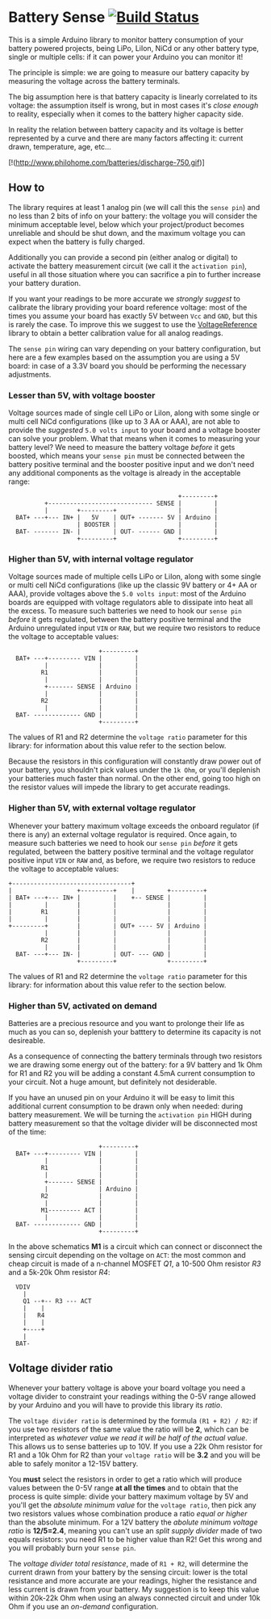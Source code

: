 Battery Sense [![Build Status][travis-status]][travis]
=============
[travis]: https://travis-ci.org/rlogiacco/BatterySense
[travis-status]: https://travis-ci.org/rlogiacco/BatterySense.svg?branch=master


This is a simple Arduino library to monitor battery consumption of your battery powered projects, being LiPo, LiIon, NiCd or any other battery type, single or multiple cells: if it can power your Arduino you can monitor it!

The principle is simple: we are going to measure our battery capacity by measuring the voltage across the battery terminals.

The big assumption here is that battery capacity is linearly correlated to its voltage: the assumption itself is wrong, but in most cases it's *close enough* to reality, especially when it comes to the battery higher capacity side.

In reality the relation between battery capacity and its voltage is better represented by a curve and there are many factors affecting it: current drawn, temperature, age, etc...

[!(http://www.philohome.com/batteries/discharge-750.gif)]

## How to
The library requires at least 1 analog pin (we will call this the `sense pin`) and no less than 2 bits of info on your battery: the voltage you will consider the minimum acceptable level, below which your project/product becomes unreliable and should be shut down, and the maximum voltage you can expect when the battery is fully charged.

Additionally you can provide a second pin (either analog or digital) to activate the battery measurement circuit (we call it the `activation pin`), useful in all those situation where you can sacrifice a pin to further increase your battery duration.

If you want your readings to be more accurate we *strongly suggest* to calibrate the library providing your board reference voltage: most of the times you assume your board has exactly 5V between `Vcc` and `GND`, but this is rarely the case. To improve this we suggest to use the [VoltageReference](https://github.com/rlogiacco/VoltageReference) library to obtain a better calibration value for all analog readings.

The `sense pin` wiring can vary depending on your battery configuration, but here are a few examples based on the assumption you are using a 5V board: in case of a 3.3V board you should be performing the necessary adjustments.

### Lesser than 5V, with voltage booster
Voltage sources made of single cell LiPo or LiIon, along with some single or multi cell NiCd configurations (like up to 3 AA or AAA), are not able to provide the *suggested* `5.0 volts input` to your board and a voltage booster can solve your problem.
What that means when it comes to measuring your battery level? We need to measure the battery voltage *before* it gets boosted, which means your `sense pin` must be connected between the battery positive terminal and the booster positive input and we don't need any additional components as the voltage is already in the acceptable range:

```
                                               +---------+
          +----------------------------- SENSE |         |
          |        +---------+                 |         |
  BAT+ ---+--- IN+ |   5V    | OUT+ ------- 5V | Arduino |
                   | BOOSTER |                 |         |
  BAT- ------- IN- |         | OUT- ------ GND |         |
                   +---------+                 +---------+
```

### Higher than 5V, with internal voltage regulator
Voltage sources made of multiple cells LiPo or LiIon, along with some single or multi cell NiCd configurations (like up the classic 9V battery or 4+ AA or AAA), provide voltages above the `5.0 volts input`: most of the Arduino boards are equipped with voltage regulators able to dissipate into heat all the excess.
To measure such batteries we need to hook our `sense pin` *before* it gets regulated, between the battery positive terminal and the Arduino unregulated input `VIN` or `RAW`, but we require two resistors to reduce the voltage to acceptable values:

```
                         +---------+
  BAT+ ---+--------- VIN |         |
          |              |         |
         R1              |         |
          |              |         |
          +------- SENSE | Arduino |
          |              |         |
         R2              |         |
          |              |         |
  BAT- ------------- GND |         |
                         +---------+
```

The values of R1 and R2 determine the `voltage ratio` parameter for this library: for information about this value refer to the section below.

Because the resistors in this configuration will constantly draw power out of your battery, you shouldn't pick values under the `1k Ohm`, or you'll deplenish your batteries much faster than normal. On the other end, going too high on the resistor values will impede the library to get accurate readings.

### Higher than 5V, with external voltage regulator
Whenever your battery maximum voltage exceeds the onboard regulator (if there is any) an external voltage regulator is required.
Once again, to measure such batteries we need to hook our `sense pin` *before* it gets regulated, between the battery positive terminal and the voltage regulator positive input `VIN` or `RAW` and, as before, we require two resistors to reduce the voltage to acceptable values:

```
+---------------------------------+
|                  +---------+    |         +---------+
| BAT+ ---+--- IN+ |         |    +-- SENSE |         |
|         |        |         |              |         |
|        R1        |         |              |         |
|         |        |         |              |         |
+---------+        |         | OUT+ ---- 5V | Arduino |
          |        |         |              |         |
         R2        |         |              |         |
          |        |         |              |         |
  BAT- ---+--- IN- |         | OUT- --- GND |         |
                   +---------+              +---------+
```

The values of R1 and R2 determine the `voltage ratio` parameter for this library: for information about this value refer to the section below.

### Higher than 5V, activated on demand
Batteries are a precious resource and you want to prolonge their life as much as you can so, deplenish your batttery to determine its capacity is not desireable.

As a consequence of connecting the battery terminals through two resistors we are drawing some energy out of the battery: for a 9V battery and 1k Ohm for R1 and R2 you will be adding a constant 4.5mA current consumption to your circuit. Not a huge amount, but definitely not desiderable.

If you have an unused pin on your Arduino it will be easy to limit this additional current consumption to be drawn only when needed: during battery measurement. We will be turning the `activation pin` HIGH during battery measurement so that the voltage divider will be disconnected most of the time:

```
                         +---------+
  BAT+ ---+--------- VIN |         |
          |              |         |
         R1              |         |
          |              |         |
          +------- SENSE |         |
          |              | Arduino |
         R2              |         |
          |              |         |
         M1--------- ACT |         |
          |              |         |
  BAT- ------------- GND |         |
                         +---------+
```

In the above schematics **M1** is a circuit which can connect or disconnect the sensing circuit depending on the voltage on `ACT`: the most common and cheap circuit is made of a n-channel MOSFET *Q1*, a 10-500 Ohm resistor *R3* and a 5k-20k Ohm resistor *R4*:

```
  VDIV
    |
    Q1 --+-- R3 --- ACT
    |    |
    |   R4
    |    |
    +----+
    |
  BAT- 
```

## Voltage divider ratio
Whenever your battery voltage is above your board voltage you need a voltage divider to constraint your readings withing the 0-5V range allowed by your Arduino and you will have to provide this library its *ratio*.

The `voltage divider ratio` is determined by the formula `(R1 + R2) / R2`: if you use two resistors of the same value the ratio will be **2**, which can be interpreted as *whatever value we read it will be *half* of the actual value*. This allows us to sense batteries up to 10V. 
If you use a 22k Ohm resistor for R1 and a 10k Ohm for R2 than your `voltage ratio` will be **3.2** and you will be able to safely monitor a 12-15V battery.

You **must** select the resistors in order to get a ratio which will produce values between the 0-5V range **at all the times** and to obtain that the process is quite simple: divide your battery maximum voltage by 5V and you'll get the *absolute minimum value* for the `voltage ratio`, then pick any two resistors values whose combination produce a ratio *equal or higher* than the absolute minimum. For a 12V battery the *abolute minimum voltage ratio* is **12/5=2.4**, meaning you can't use an *split supply divider* made of two equals resistors: you need R1 to be higher value than R2! Get this wrong and you will probably burn your `sense pin`.

The *voltage divider total resistance*, made of `R1 + R2`, will determine the current drawn from your battery by the sensing circuit: lower is the total resistance and more accurate are your readings, higher the resistance and less current is drawn from your battery. My suggestion is to keep this value within 20k-22k Ohm when using an always connected circuit and under 10k Ohm if you use an *on-demand* configuration.

